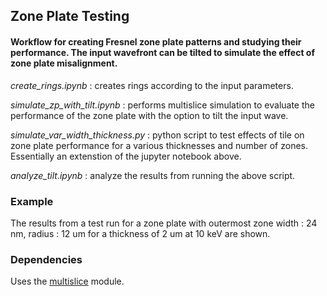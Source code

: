 ## Zone Plate Testing

#### Workflow for creating Fresnel zone plate patterns and studying their performance. The input wavefront can be tilted to simulate the effect of zone plate misalignment.

*create_rings.ipynb* : creates rings according to the input parameters. 

*simulate_zp_with_tilt.ipynb* : performs multislice simulation to evaluate the performance of the zone plate with the option to tilt the input wave. 

*simulate_var_width_thickness.py* : python script to test effects of tile on zone plate performance for a various thicknesses and number of zones. Essentially an extenstion of the jupyter notebook above. 

*analyze_tilt.ipynb*              : analyze the results from running the above script. 

### Example
The results from a test run for a zone plate with outermost zone width : 24 nm, radius : 12 um for a thickness of 2 um at 10 keV are shown.

### Dependencies 
Uses the [multislice](https://github.com/sajid-ali-nu/multislice/) module.
